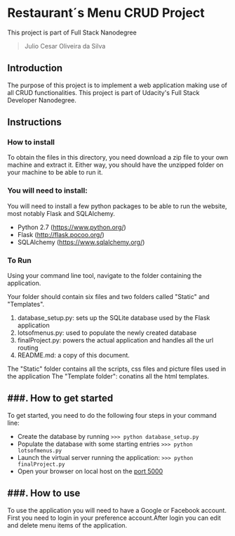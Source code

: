 # Restaurant´s Menu CRUD Project

This project is part of Full Stack Nanodegree

> Julio Cesar Oliveira da Silva

## Introduction

The purpose of this project is to implement a web application making use of all CRUD functionalities. This project is part of Udacity's Full Stack Developer Nanodegree.


## Instructions

### How to install

To obtain the files in this directory, you need download a zip file to your own machine and extract it. Either way, you should have the unzipped folder on your machine to be able to run it.

### You will need to install:
You will need to install a few python packages to be able to run the website, most notably Flask and SQLAlchemy.
* Python 2.7 (https://www.python.org/)
* Flask (http://flask.pocoo.org/)
* SQLAlchemy (https://www.sqlalchemy.org/)


### To Run

Using your command line tool, navigate to the folder containing the application.


Your folder should contain six files and two folders called "Static" and "Templates".

1. database_setup.py: sets up the SQLite database used by the Flask application
2. lotsofmenus.py: used to populate the newly created database
3. finalProject.py: powers the actual application and handles all the url routing
4. README.md: a copy of this document.


The "Static" folder contains all the scripts, css files and picture files used in the application
The "Template folder": conatins all the html templates.


###. How to get started
---------------------
To get started, you need to do the following four steps in your command line:
- Create the database by running
`>>> python database_setup.py`
- Populate the database with some starting entries
`>>> python lotsofmenus.py`
- Launch the virtual server running the application:
`>>> python finalProject.py`
- Open your browser on local host on the [port 5000](http://localhost:5000)

###. How to use
---------------------

To use the application you will need to have a Google or Facebook account.
First you need to login in your preference account.After login you can edit
and delete menu items of the application.

